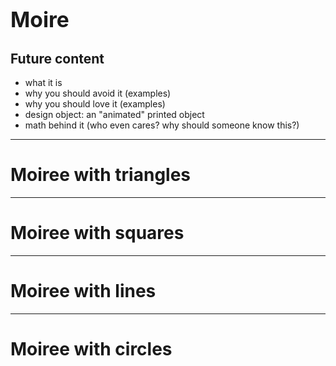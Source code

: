 
# <big>Moire</big>

## Future content

- what it is 
- why you should avoid it (examples)
- why you should love it (examples)
- design object: an "animated" printed object
- math behind it (who even cares? why should someone know this?)

<f-next-button />

---

# Moiree with triangles

<f-slider set="width" from="6" to="50" />
<f-slider set="rotate" from="-180" to="180" />

<f-canvas width="700" height="500">
  <MoireTriangles :width="get('width', 10)" :rotate="get('rotate', 0)" />
</f-canvas>

<f-next-button />

---

# Moiree with squares

<f-slider set="width" from="4" to="50" />
<f-slider set="rotate" from="-180" to="180" />

<f-canvas width="700" height="500">
  <MoireSquares :width="get('width', 10)" :rotate="get('rotate', 0)" />
</f-canvas>

<f-next-button />

---

# Moiree with lines

<f-slider set="gap" from="4" to="50" />
<f-slider set="rotate" from="-90" to="90" />
<f-slider set="lineWidth" from="1" to="40" integer />
<!-- <f-slider title="c" :value="get('c', 0)" v-on:input="set('c',$event)" /> -->
<f-canvas width="700" height="500">
  <MoireLines :gap="get('gap', 10)" :rotate="get('rotate', 0)" :lineWidth="get('lineWidth', 1)" />
</f-canvas>

<f-next-button />

---

# Moiree with circles

<f-slider set="gap" from="4" to="50" />
<f-slider set="translate" from="-300" to="300" title="move" />
<f-slider set="lineWidth" from="1" to="40" integer />
<f-canvas width="700" height="500">
  <MoireCircles :gap="get('gap', 10)" :translate="get('translate', 0)" :lineWidth="get('lineWidth', 1)" />
</f-canvas>
